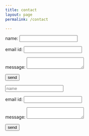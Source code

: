 ```yaml
---
title: contact 
layout: page
permalink: /contact

---
```


<form name="contact" method="POST" data-netlify="true">
  <p>
    <label> name: <input type="text" name="name" /></label>   
  </p>
  <p>
    <label> email id: <input type="email" name="email" /></label>
  </p>
  <p>
    <label> message: <textarea name="message"></textarea></label>
  </p>
  <p>
    <button type="submit"> send </button>
  </p>
</form>

<form name="contact2" method="POST" data-netlify="true">
  <p>
     <input type="text" name="name" placeholder="name"/>  
  </p>
  <p>
    <label> email id: <input type="email" name="email" /></label>
  </p>
  <p>
    <label> message: <textarea name="message"></textarea></label>
  </p>
  <p>
    <button type="submit"> send </button>
  </p>
</form>
